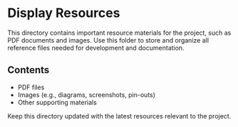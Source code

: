 # Display Resources

This directory contains important resource materials for the project, such as PDF documents and images. Use this folder to store and organize all reference files needed for development and documentation.

## Contents

- PDF files
- Images (e.g., diagrams, screenshots, pin-outs)
- Other supporting materials

Keep this directory updated with the latest resources relevant to the project.